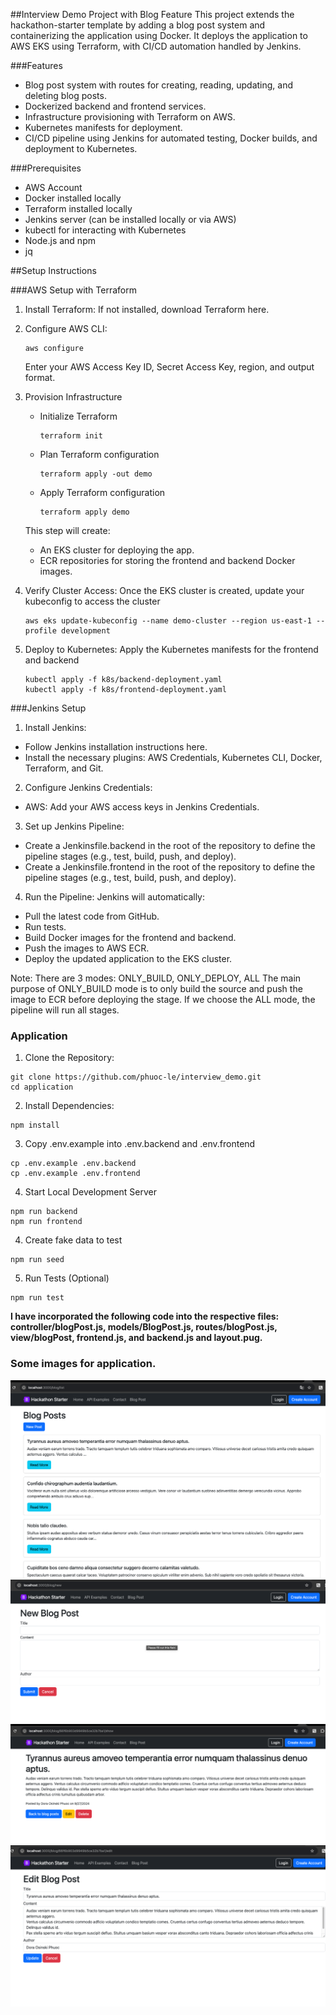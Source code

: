 ##Interview Demo Project with Blog Feature
This project extends the hackathon-starter template by adding a blog post system and containerizing the application using Docker. It deploys the application to AWS EKS using Terraform, with CI/CD automation handled by Jenkins.

###Features
- Blog post system with routes for creating, reading, updating, and deleting blog posts.
- Dockerized backend and frontend services.
- Infrastructure provisioning with Terraform on AWS.
- Kubernetes manifests for deployment.
- CI/CD pipeline using Jenkins for automated testing, Docker builds, and deployment to Kubernetes.

###Prerequisites
- AWS Account
- Docker installed locally
- Terraform installed locally
- Jenkins server (can be installed locally or via AWS)
- kubectl for interacting with Kubernetes
- Node.js and npm
- jq

##Setup Instructions

###AWS Setup with Terraform
1. Install Terraform: If not installed, download Terraform here.
2. Configure AWS CLI:
    ```
    aws configure
    ```
   Enter your AWS Access Key ID, Secret Access Key, region, and output format.
3. Provision Infrastructure
    - Initialize Terraform
         ```
         terraform init
         ```
    - Plan Terraform configuration
        ```
        terraform apply -out demo
        ```
    - Apply Terraform configuration
        ```
        terraform apply demo
        ```

   This step will create:
    - An EKS cluster for deploying the app.
    - ECR repositories for storing the frontend and backend Docker images.

4. Verify Cluster Access: Once the EKS cluster is created, update your kubeconfig to access the cluster
    ```
    aws eks update-kubeconfig --name demo-cluster --region us-east-1 --profile development
    ```
5. Deploy to Kubernetes: Apply the Kubernetes manifests for the frontend and backend
    ```
    kubectl apply -f k8s/backend-deployment.yaml
    kubectl apply -f k8s/frontend-deployment.yaml
    ```

###Jenkins Setup
1. Install Jenkins:
- Follow Jenkins installation instructions here.
- Install the necessary plugins: AWS Credentials, Kubernetes CLI, Docker, Terraform, and Git.
2. Configure Jenkins Credentials:
- AWS: Add your AWS access keys in Jenkins Credentials.
3. Set up Jenkins Pipeline:
- Create a Jenkinsfile.backend in the root of the repository to define the pipeline stages (e.g., test, build, push, and deploy).
- Create a Jenkinsfile.frontend in the root of the repository to define the pipeline stages (e.g., test, build, push, and deploy).
4. Run the Pipeline: Jenkins will automatically:
- Pull the latest code from GitHub.
- Run tests.
- Build Docker images for the frontend and backend.
- Push the images to AWS ECR.
- Deploy the updated application to the EKS cluster.

Note: There are 3 modes: ONLY_BUILD, ONLY_DEPLOY, ALL
The main purpose of ONLY_BUILD mode is to only build the source and push the image to ECR before deploying the stage. If we choose the ALL mode, the pipeline will run all stages.

### Application

1. Clone the Repository:
```
git clone https://github.com/phuoc-le/interview_demo.git
cd application
```
2. Install Dependencies:
```
npm install
```
3. Copy .env.example into .env.backend and .env.frontend
```
cp .env.example .env.backend
cp .env.example .env.frontend
```
4. Start Local Development Server
```
npm run backend
npm run frontend
```
4. Create fake data to test
```
npm run seed
```
5. Run Tests (Optional)
```
npm run test
```
**I have incorporated the following code into the respective files: controller/blogPost.js, models/BlogPost.js, routes/blogPost.js, view/blogPost, frontend.js, and backend.js and layout.pug.**

### Some images for application.
![](images/list_posts.png)
![](images/create_post.png)
![](images/show_post.png)
![](images/update_post.png)
